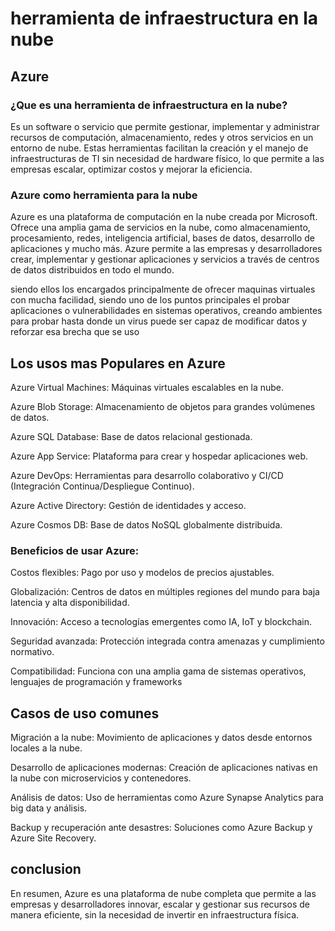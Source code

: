 # herramienta de infraestructura en la nube
## Azure

### ¿Que es una herramienta de infraestructura en la nube?

Es un software o servicio que permite gestionar, implementar y administrar recursos de computación, almacenamiento, redes y otros servicios en un entorno de nube. Estas herramientas facilitan la creación y el manejo de infraestructuras de TI sin necesidad de hardware físico, lo que permite a las empresas escalar, optimizar costos y mejorar la eficiencia.

### Azure como herramienta para la nube 

Azure es una plataforma de computación en la nube creada por Microsoft. Ofrece una amplia gama de servicios en la nube, como almacenamiento, procesamiento, redes, inteligencia artificial, bases de datos, desarrollo de aplicaciones y mucho más. Azure permite a las empresas y desarrolladores crear, implementar y gestionar aplicaciones y servicios a través de centros de datos distribuidos en todo el mundo.

siendo ellos los encargados principalmente de ofrecer maquinas virtuales con mucha facilidad, siendo uno de los puntos principales el probar aplicaciones o vulnerabilidades en sistemas operativos, creando ambientes para probar hasta donde un virus puede ser capaz de modificar datos y reforzar esa brecha que se uso 

## Los usos mas Populares en Azure 


Azure Virtual Machines: Máquinas virtuales escalables en la nube.

Azure Blob Storage: Almacenamiento de objetos para grandes volúmenes de datos.

Azure SQL Database: Base de datos relacional gestionada.

Azure App Service: Plataforma para crear y hospedar aplicaciones web.

Azure DevOps: Herramientas para desarrollo colaborativo y CI/CD (Integración Continua/Despliegue Continuo).

Azure Active Directory: Gestión de identidades y acceso.

Azure Cosmos DB: Base de datos NoSQL globalmente distribuida.



### Beneficios de usar Azure:
Costos flexibles: Pago por uso y modelos de precios ajustables.

Globalización: Centros de datos en múltiples regiones del mundo para baja latencia y alta disponibilidad.

Innovación: Acceso a tecnologías emergentes como IA, IoT y blockchain.

Seguridad avanzada: Protección integrada contra amenazas y cumplimiento normativo.

Compatibilidad: Funciona con una amplia gama de sistemas operativos, lenguajes de programación y frameworks

## Casos de uso comunes
Migración a la nube: Movimiento de aplicaciones y datos desde entornos locales a la nube.

Desarrollo de aplicaciones modernas: Creación de aplicaciones nativas en la nube con microservicios y contenedores.

Análisis de datos: Uso de herramientas como Azure Synapse Analytics para big data y análisis.

Backup y recuperación ante desastres: Soluciones como Azure Backup y Azure Site Recovery.

## conclusion

En resumen, Azure es una plataforma de nube completa que permite a las empresas y desarrolladores innovar, escalar y gestionar sus recursos de manera eficiente, sin la necesidad de invertir en infraestructura física.

